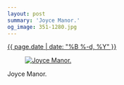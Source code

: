```yaml
---
layout: post
summary: 'Joyce Manor.'
og_image: 351-1280.jpg
---
```


<p>
 <time>
  <a href="/351">
   {{ page.date | date: "%B %-d, %Y" }}
  </a>
 </time>
 <a href="/351">
  <figure data-taken="7/26/2014">
   <img alt="Joyce Manor." sizes="(min-width: 700px) 50vw, calc(100vw - 2rem)" src="{{ site.assets_url }}/351-640.jpg" srcset="{{ site.assets_url }}/351-1280.jpg 1280w, {{ site.assets_url }}/351-960.jpg 960w, {{ site.assets_url }}/351-640.jpg 640w, {{ site.assets_url }}/351-320.jpg 320w"/>
  </figure>
 </a>
 <span>
  Joyce Manor.
 </span>
</p>
